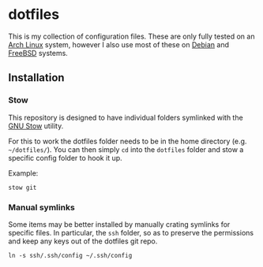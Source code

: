 # dotfiles

This is my collection of configuration files. These are only fully tested on an [Arch Linux][archlinux] system, however I also use most of these on [Debian][debian] and [FreeBSD][freebsd] systems.

[archlinux]: https://archlinux.org/
[debian]: https://www.debian.org/
[freebsd]: https://www.debian.org/

## Installation

### Stow

This repository is designed to have individual folders symlinked with the [GNU Stow][stow] utility.

For this to work the dotfiles folder needs to be in the home directory (e.g. `~/dotfiles/`). You can then simply `cd` into the `dotfiles` folder and stow a specific config folder to hook it up.

Example:

`stow git`

[stow]: https://www.gnu.org/software/stow/

### Manual symlinks

Some items may be better installed by manually crating symlinks for specific files. In particular, the `ssh` folder, so as to preserve the permissions and keep any keys out of the dotfiles git repo.

`ln -s ssh/.ssh/config ~/.ssh/config`
